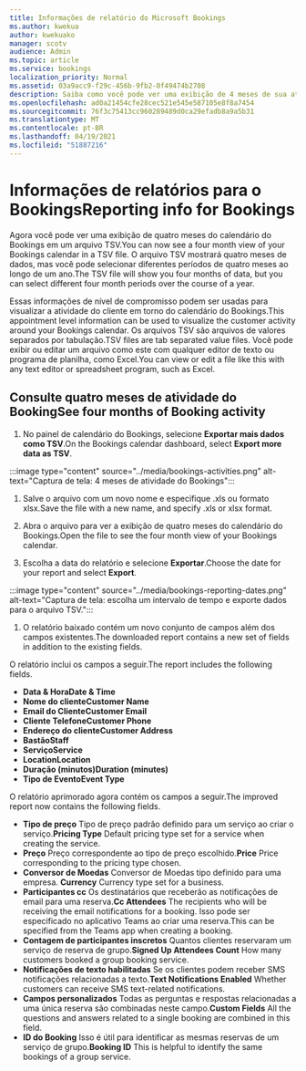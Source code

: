 ```yaml
---
title: Informações de relatório do Microsoft Bookings
ms.author: kwekua
author: kwekuako
manager: scotv
audience: Admin
ms.topic: article
ms.service: bookings
localization_priority: Normal
ms.assetid: 03a9acc9-f29c-456b-9fb2-0f49474b2708
description: Saiba como você pode ver uma exibição de 4 meses de sua atividade do Bookings
ms.openlocfilehash: ad0a21454cfe28cec521e545e587105e8f8a7454
ms.sourcegitcommit: 76f3c75413cc960289489d0ca29efadb8a9a5b31
ms.translationtype: MT
ms.contentlocale: pt-BR
ms.lasthandoff: 04/19/2021
ms.locfileid: "51887216"
---
```

# <a name="reporting-info-for-bookings"></a><span data-ttu-id="ff4e0-103">Informações de relatórios para o Bookings</span><span class="sxs-lookup"><span data-stu-id="ff4e0-103">Reporting info for Bookings</span></span>

<span data-ttu-id="ff4e0-104">Agora você pode ver uma exibição de quatro meses do calendário do Bookings em um arquivo TSV.</span><span class="sxs-lookup"><span data-stu-id="ff4e0-104">You can now see a four month view of your Bookings calendar in a TSV file.</span></span> <span data-ttu-id="ff4e0-105">O arquivo TSV mostrará quatro meses de dados, mas você pode selecionar diferentes períodos de quatro meses ao longo de um ano.</span><span class="sxs-lookup"><span data-stu-id="ff4e0-105">The TSV file will show you four months of data, but you can select different four month periods over the course of a year.</span></span>

<span data-ttu-id="ff4e0-106">Essas informações de nível de compromisso podem ser usadas para visualizar a atividade do cliente em torno do calendário do Bookings.</span><span class="sxs-lookup"><span data-stu-id="ff4e0-106">This appointment level information can be used to visualize the customer activity around your Bookings calendar.</span></span> <span data-ttu-id="ff4e0-107">Os arquivos TSV são arquivos de valores separados por tabulação.</span><span class="sxs-lookup"><span data-stu-id="ff4e0-107">TSV files are tab separated value files.</span></span> <span data-ttu-id="ff4e0-108">Você pode exibir ou editar um arquivo como este com qualquer editor de texto ou programa de planilha, como Excel.</span><span class="sxs-lookup"><span data-stu-id="ff4e0-108">You can view or edit a file like this with any text editor or spreadsheet program, such as Excel.</span></span>

## <a name="see-four-months-of-booking-activity"></a><span data-ttu-id="ff4e0-109">Consulte quatro meses de atividade do Booking</span><span class="sxs-lookup"><span data-stu-id="ff4e0-109">See four months of Booking activity</span></span>

1. <span data-ttu-id="ff4e0-110">No painel de calendário do Bookings, selecione **Exportar mais dados como TSV**.</span><span class="sxs-lookup"><span data-stu-id="ff4e0-110">On the Bookings calendar dashboard, select **Export more data as TSV**.</span></span>

:::image type="content" source="../media/bookings-activities.png" alt-text="Captura de tela: 4 meses de atividade do Bookings":::

1. <span data-ttu-id="ff4e0-112">Salve o arquivo com um novo nome e especifique .xls ou formato xlsx.</span><span class="sxs-lookup"><span data-stu-id="ff4e0-112">Save the file with a new name, and specify .xls or xlsx format.</span></span>

1. <span data-ttu-id="ff4e0-113">Abra o arquivo para ver a exibição de quatro meses do calendário do Bookings.</span><span class="sxs-lookup"><span data-stu-id="ff4e0-113">Open the file to see the four month view of your Bookings calendar.</span></span>

1. <span data-ttu-id="ff4e0-114">Escolha a data do relatório e selecione **Exportar**.</span><span class="sxs-lookup"><span data-stu-id="ff4e0-114">Choose the date for your report and select **Export**.</span></span>

:::image type="content" source="../media/bookings-reporting-dates.png" alt-text="Captura de tela: escolha um intervalo de tempo e exporte dados para o arquivo TSV.":::

1. <span data-ttu-id="ff4e0-116">O relatório baixado contém um novo conjunto de campos além dos campos existentes.</span><span class="sxs-lookup"><span data-stu-id="ff4e0-116">The downloaded report contains a new set of fields in addition to the existing fields.</span></span>

<span data-ttu-id="ff4e0-117">O relatório inclui os campos a seguir.</span><span class="sxs-lookup"><span data-stu-id="ff4e0-117">The report includes the following fields.</span></span>

 - <span data-ttu-id="ff4e0-118">**Data & Hora**</span><span class="sxs-lookup"><span data-stu-id="ff4e0-118">**Date & Time**</span></span>
- <span data-ttu-id="ff4e0-119">**Nome do cliente**</span><span class="sxs-lookup"><span data-stu-id="ff4e0-119">**Customer Name**</span></span>
- <span data-ttu-id="ff4e0-120">**Email do Cliente**</span><span class="sxs-lookup"><span data-stu-id="ff4e0-120">**Customer Email**</span></span>
- <span data-ttu-id="ff4e0-121">**Cliente Telefone**</span><span class="sxs-lookup"><span data-stu-id="ff4e0-121">**Customer Phone**</span></span>
- <span data-ttu-id="ff4e0-122">**Endereço do cliente**</span><span class="sxs-lookup"><span data-stu-id="ff4e0-122">**Customer Address**</span></span>
- <span data-ttu-id="ff4e0-123">**Bastão**</span><span class="sxs-lookup"><span data-stu-id="ff4e0-123">**Staff**</span></span>
- <span data-ttu-id="ff4e0-124">**Serviço**</span><span class="sxs-lookup"><span data-stu-id="ff4e0-124">**Service**</span></span>
- <span data-ttu-id="ff4e0-125">**Location**</span><span class="sxs-lookup"><span data-stu-id="ff4e0-125">**Location**</span></span>
- <span data-ttu-id="ff4e0-126">**Duração (minutos)**</span><span class="sxs-lookup"><span data-stu-id="ff4e0-126">**Duration (minutes)**</span></span>
- <span data-ttu-id="ff4e0-127">**Tipo de Evento**</span><span class="sxs-lookup"><span data-stu-id="ff4e0-127">**Event Type**</span></span>

<span data-ttu-id="ff4e0-128">O relatório aprimorado agora contém os campos a seguir.</span><span class="sxs-lookup"><span data-stu-id="ff4e0-128">The improved report now contains the following fields.</span></span>

- <span data-ttu-id="ff4e0-129">**Tipo de preço**   Tipo de preço padrão definido para um serviço ao criar o serviço.</span><span class="sxs-lookup"><span data-stu-id="ff4e0-129">**Pricing Type**   Default pricing type set for a service when creating the service.</span></span>
- <span data-ttu-id="ff4e0-130">**Preço**   Preço correspondente ao tipo de preço escolhido.</span><span class="sxs-lookup"><span data-stu-id="ff4e0-130">**Price**   Price corresponding to the pricing type chosen.</span></span>
- <span data-ttu-id="ff4e0-131">**Conversor de Moedas** Conversor de Moedas tipo definido para uma empresa.   </span><span class="sxs-lookup"><span data-stu-id="ff4e0-131">**Currency**   Currency type set for a business.</span></span>
- <span data-ttu-id="ff4e0-132">**Participantes cc**   Os destinatários que receberão as notificações de email para uma reserva.</span><span class="sxs-lookup"><span data-stu-id="ff4e0-132">**Cc Attendees**   The recipients who will be receiving the email notifications for a booking.</span></span> <span data-ttu-id="ff4e0-133">Isso pode ser especificado no aplicativo Teams ao criar uma reserva.</span><span class="sxs-lookup"><span data-stu-id="ff4e0-133">This can be specified from the Teams app when creating a booking.</span></span>
- <span data-ttu-id="ff4e0-134">**Contagem de participantes inscretos**   Quantos clientes reservaram um serviço de reserva de grupo.</span><span class="sxs-lookup"><span data-stu-id="ff4e0-134">**Signed Up Attendees Count**   How many customers booked a group booking service.</span></span>
- <span data-ttu-id="ff4e0-135">**Notificações de texto habilitadas**   Se os clientes podem receber SMS notificações relacionadas a texto.</span><span class="sxs-lookup"><span data-stu-id="ff4e0-135">**Text Notifications Enabled**   Whether customers can receive SMS text-related notifications.</span></span>
- <span data-ttu-id="ff4e0-136">**Campos personalizados**   Todas as perguntas e respostas relacionadas a uma única reserva são combinadas neste campo.</span><span class="sxs-lookup"><span data-stu-id="ff4e0-136">**Custom Fields**   All the questions and answers related to a single booking are combined in this field.</span></span>
- <span data-ttu-id="ff4e0-137">**ID do Booking**   Isso é útil para identificar as mesmas reservas de um serviço de grupo.</span><span class="sxs-lookup"><span data-stu-id="ff4e0-137">**Booking ID**   This is helpful to identify the same bookings of a group service.</span></span>
